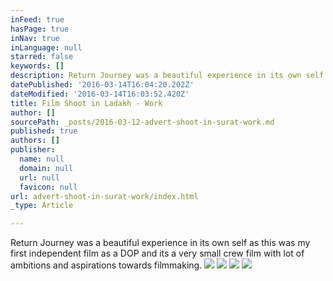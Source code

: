 ```yaml
---
inFeed: true
hasPage: true
inNav: true
inLanguage: null
starred: false
keywords: []
description: Return Journey was a beautiful experience in its own self as this was my first independent film as a DOP and its a very small crew film with lot of ambitions and aspirations towards filmmaking.
datePublished: '2016-03-14T16:04:20.202Z'
dateModified: '2016-03-14T16:03:52.420Z'
title: Film Shoot in Ladakh - Work
author: []
sourcePath: _posts/2016-03-12-advert-shoot-in-surat-work.md
published: true
authors: []
publisher:
  name: null
  domain: null
  url: null
  favicon: null
url: advert-shoot-in-surat-work/index.html
_type: Article

---
```

Return Journey was a beautiful experience in its own self as this was my first independent film as a DOP and its a very small crew film with lot of ambitions and aspirations towards filmmaking.
![](https://the-grid-user-content.s3-us-west-2.amazonaws.com/77d66584-0dfa-4f66-a03c-ef196aa9ff94.jpg)
![](https://the-grid-user-content.s3-us-west-2.amazonaws.com/9757bfb5-dd01-46c7-8f24-8a030deb027a.jpg)
![](https://the-grid-user-content.s3-us-west-2.amazonaws.com/e333604f-f7ad-4ad8-a0b3-02fd0541d4cb.jpg)
![](https://the-grid-user-content.s3-us-west-2.amazonaws.com/910ed8ce-481e-41f9-a455-fff170c91fd9.jpg)